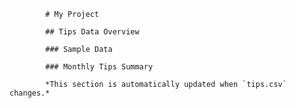 
            # My Project

            ## Tips Data Overview

            ### Sample Data

            ### Monthly Tips Summary

            *This section is automatically updated when `tips.csv` changes.*
            